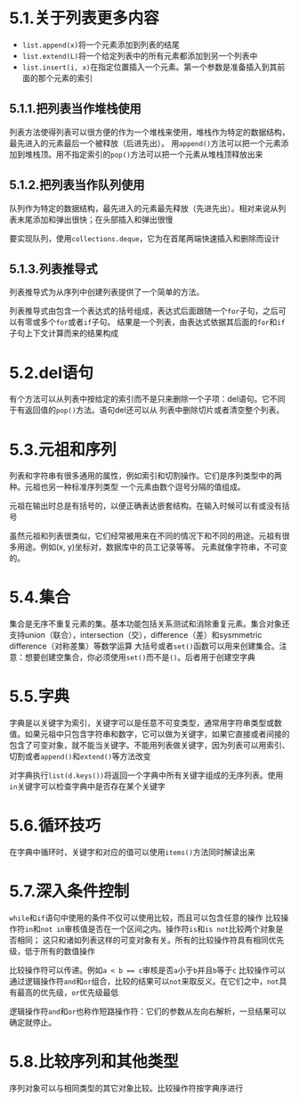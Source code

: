 # 5.1.关于列表更多内容
- `list.append(x)`将一个元素添加到列表的结尾
- `list.extend(L)`将一个给定列表中的所有元素都添加到另一个列表中
- `list.insert(i, x)`在指定位置插入一个元素。第一个参数是准备插入到其前面的那个元素的索引

## 5.1.1.把列表当作堆栈使用
列表方法使得列表可以很方便的作为一个堆栈来使用，堆栈作为特定的数据结构，最先进入的元素最后一个被释放（后进先出）。
用`append()`方法可以把一个元素添加到堆栈顶。用不指定索引的`pop()`方法可以把一个元素从堆栈顶释放出来

## 5.1.2.把列表当作队列使用
队列作为特定的数据结构，最先进入的元素最先释放（先进先出）。相对来说从列表末尾添加和弹出很快；在头部插入和弹出很慢

要实现队列，使用`collections.deque`，它为在首尾两端快速插入和删除而设计

## 5.1.3.列表推导式
列表推导式为从序列中创建列表提供了一个简单的方法。

列表推导式由包含一个表达式的括号组成，表达式后面跟随一个`for`子句，之后可以有零或多个`for`或者`if`子句。
结果是一个列表，由表达式依据其后面的`for`和`if`子句上下文计算而来的结果构成

# 5.2.del语句
有个方法可以从列表中按给定的索引而不是只来删除一个子项：del语句。它不同于有返回值的`pop()`方法。语句del还可以从
列表中删除切片或者清空整个列表。

# 5.3.元祖和序列
列表和字符串有很多通用的属性，例如索引和切割操作。它们是序列类型中的两种。元祖也另一种标准序列类型
一个元素由数个逗号分隔的值组成。

元祖在输出时总是有括号的，以便正确表达嵌套结构。在输入时候可以有或没有括号

虽然元祖和列表很类似，它们经常被用来在不同的情况下和不同的用途。元祖有很多用途。例如(x, y)坐标对，数据库中的员工记录等等。
元素就像字符串，不可变的。

# 5.4.集合
集合是无序不重复元素的集。基本功能包括关系测试和消除重复元素。集合对象还支持union（联合），intersection（交），difference（差）和sysmmetric difference（对称差集）等数学运算
大括号或者`set()`函数可以用来创建集合。注意：想要创建空集合，你必须使用`set()`而不是`()`。后者用于创建空字典

# 5.5.字典
字典是以关键字为索引，关键字可以是任意不可变类型，通常用字符串类型或数值。如果元祖中只包含字符串和数字，它可以做为关键字，如果它直接或者间接的包含了可变对象，就不能当关键字。不能用列表做关键字，因为列表可以用索引、切割或者`append()`和`extend()`等方法改变

对字典执行`list(d.keys())`将返回一个字典中所有关键字组成的无序列表。使用`in`关键字可以检查字典中是否存在某个关键字

# 5.6.循环技巧
在字典中循环时，关键字和对应的值可以使用`items()`方法同时解读出来

# 5.7.深入条件控制
`while`和`if`语句中使用的条件不仅可以使用比较，而且可以包含任意的操作
比较操作符`in`和`not in`审核值是否在一个区间之内。操作符`is`和`is not`比较两个对象是否相同；
这只和诸如列表这样的可变对象有关。所有的比较操作符具有相同优先级，低于所有的数值操作

比较操作符可以传递。例如`a < b == c`审核是否`a`小于`b`并且`b`等于`c`
比较操作可以通过逻辑操作符`and`和`or`组合，比较的结果可以`not`来取反义。在它们之中，`not`具有最高的优先级，`or`优先级最低

逻辑操作符`and`和`or`也称作短路操作符：它们的参数从左向右解析，一旦结果可以确定就停止。

# 5.8.比较序列和其他类型
序列对象可以与相同类型的其它对象比较。比较操作符按字典序进行





